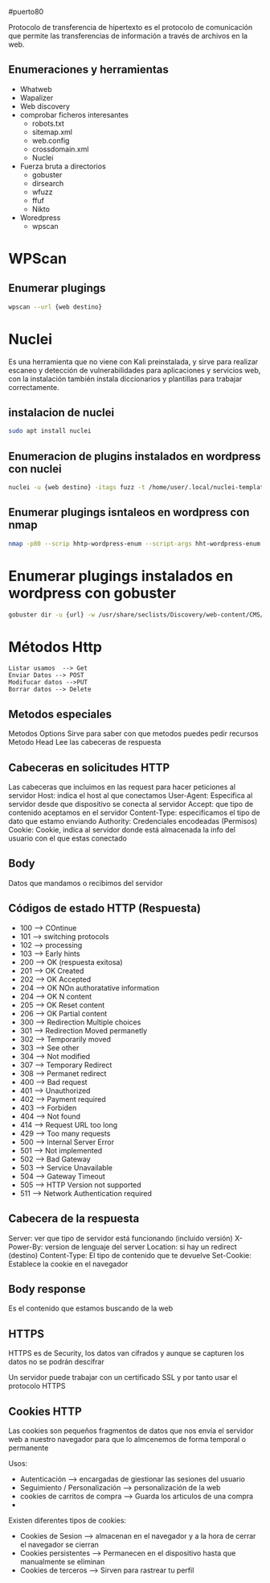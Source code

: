 #puerto80

Protocolo de transferencia de hipertexto es el protocolo de comunicación que permite las transferencias de información a través de archivos en la web.

## Enumeraciones y herramientas
- Whatweb
- Wapalizer
- Web discovery
- comprobar ficheros interesantes
	- robots.txt
	- sitemap.xml
	- web.config
	- crossdomain.xml
	- Nuclei
- Fuerza bruta a directorios
	- gobuster
	- dirsearch
	- wfuzz
	- ffuf
	- Nikto
- Woredpress
	- wpscan



# WPScan

## Enumerar plugings
```sh fold:"Enumerar plugings de wordpress"
wpscan --url {web destino}
```



# Nuclei

Es una herramienta que no viene con Kali preinstalada, y sirve para realizar escaneo y detección de vulnerabilidades para aplicaciones y servicios web, con la instalación también instala diccionarios y plantillas para trabajar correctamente.

## instalacion de nuclei

```sh fold:"instalacion de nuclei"
sudo apt install nuclei
```

## Enumeracion de plugins instalados en wordpress con nuclei

```sh fold:"Enumerar los plugings isntalados  en wordpress"
nuclei -u {web destino} -itags fuzz -t /home/user/.local/nuclei-templates/fuzzing/wordpress-plugings-detect.yaml
```

## Enumerar plugings isntaleos en wordpress con nmap
```sh fold:"Enumerar los plugings isntalados  en wordpress con nmap"
nmap -p80 --scrip hhtp-wordpress-enum --script-args hht-wordpress-enum.rot='{path al wordpress}', search-limit=1000 {dominio/ip}
```

# Enumerar plugings instalados en wordpress con gobuster

```sh fold:"Enumerar los plugings isntalados  en wordpress con nmap"
gobuster dir -u {url} -w /usr/share/seclists/Discovery/web-content/CMS/wp-plugings.fuzz.txt
```


# Métodos Http

	Listar usamos  --> Get
	Enviar Datos --> POST
	Modifucar datos -->PUT
	Borrar datos --> Delete
## Metodos especiales

Metodos Options  Sirve para saber con que metodos puedes pedir recursos
Metodo Head Lee las cabeceras de respuesta


## Cabeceras en solicitudes HTTP

Las cabeceras que incluimos en las request para hacer peticiones al servidor
Host: indica el host al que conectamos
User-Agent: Especifica al servidor desde que dispositivo se conecta al servidor
Accept: que tipo de contenido aceptamos en el servidor
Content-Type: especificamos el tipo de dato que estamo enviando
Authority: Credenciales encodeadas (Permisos)
Cookie: Cookie, indica al servidor donde está almacenada la info del usuario con el que estas conectado

## Body

Datos que mandamos o recibimos del servidor

## Códigos de estado HTTP (Respuesta)

- 100  --> COntinue
- 101  --> switching protocols
- 102  --> processing
- 103  --> Early hints
- 200  --> OK (respuesta exitosa)
- 201  --> OK Created
- 202  --> OK Accepted
- 204  --> OK NOn authoratative information
- 204  --> OK N content
- 205  --> OK Reset content
- 206  --> OK Partial content
- 300  --> Redirection Multiple choices
- 301  --> Redirection Moved permanetly
- 302  --> Temporarily moved 
- 303  --> See other
- 304  --> Not modified
- 307  --> Temporary Redirect
- 308  --> Permanet redirect
- 400  --> Bad request
- 401  --> Unauthorized
- 402  --> Payment required
- 403  --> Forbiden
- 404  --> Not found
- 414  --> Request URL too long
- 429  --> Too many requests
- 500  --> Internal Server Error
- 501  -->  Not implemented
- 502  --> Bad Gateway
- 503  --> Service Unavailable
- 504  --> Gateway Timeout
- 505 --> HTTP Version not supported
- 511  --> Network Authentication required

## Cabecera de la respuesta

Server: ver que tipo de servidor está funcionando (incluido versión)
X-Power-By: version de lenguaje del server
Location:  si hay un redirect (destino)
Content-Type: El tipo de contenido que te devuelve
Set-Cookie: Establece la cookie en el navegador

## Body response

Es el contenido que estamos buscando de la web

## HTTPS
HTTPS es de Security, los datos van cifrados y aunque se  capturen los datos no se podrán descifrar

Un servidor puede trabajar con un certificado SSL y por tanto usar el protocolo HTTPS

## Cookies HTTP
Las cookies son pequeños fragmentos de datos que nos envía el servidor web a nuestro navegador para que lo almcenemos de forma temporal o permanente

Usos:
- Autenticación --> encargadas de giestionar las sesiones del usuario 
- Seguimiento / Personalización --> personalización de la web
- cookies de carritos de compra --> Guarda los articulos de una compra
-

Existen diferentes  tipos de cookies:
- Cookies de Sesion --> almacenan en el navegador y a la hora de cerrar el navegador se cierran
- Cookies persistentes --> Permanecen en el dispositivo hasta que manualmente se eliminan
- Cookies de terceros --> Sirven para rastrear tu perfil

